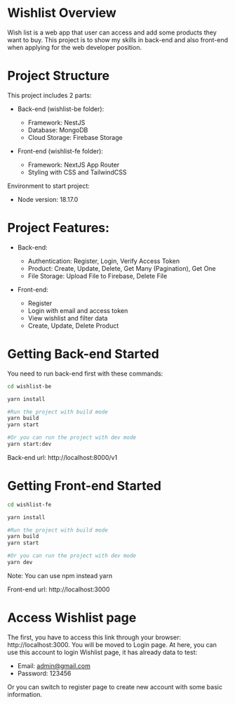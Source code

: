 # Wishlist Overview
Wish list is a web app that user can access and add some products they want to buy.
This project is to show my skills in back-end and also front-end when applying for the web developer position.

# Project Structure
This project includes 2 parts:
- Back-end (wishlist-be folder):
    + Framework: NestJS
    + Database: MongoDB
    + Cloud Storage: Firebase Storage

- Front-end (wishlist-fe folder):
    + Framework: NextJS App Router
    + Styling with CSS and TailwindCSS

Environment to start project:
- Node version: 18.17.0

# Project Features:
- Back-end:
    + Authentication: Register, Login, Verify Access Token
    + Product: Create, Update, Delete, Get Many (Pagination), Get One
    + File Storage: Upload File to Firebase, Delete File
    
- Front-end:
    + Register
    + Login with email and access token
    + View wishlist and filter data
    + Create, Update, Delete Product

# Getting Back-end Started
You need to run back-end first with these commands:
```bash
cd wishlist-be

yarn install

#Run the project with build mode
yarn build
yarn start

#Or you can run the project with dev mode
yarn start:dev
```
Back-end url: http://localhost:8000/v1

# Getting Front-end Started
```bash
cd wishlist-fe

yarn install

#Run the project with build mode
yarn build
yarn start

#Or you can run the project with dev mode
yarn dev
```
Note: You can use npm instead yarn

Front-end url: http://localhost:3000

# Access Wishlist page
The first, you have to access this link through your browser: http://localhost:3000. You will be moved to Login page. 
At here, you can use this account to login Wishlist page, it has already data to test:
- Email: admin@gmail.com
- Password: 123456

Or you can switch to register page to create new account with some basic information.
